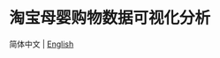 # 淘宝母婴购物数据可视化分析
简体中文 | [English](../../en/user-tutorials/visualization-analysis-of-taobao's-maternal-and-infant-shopping-data.md)